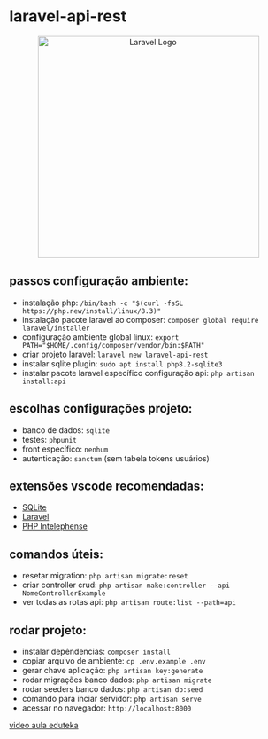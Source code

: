 # laravel-api-rest

<p align="center"><a href="https://laravel.com" target="_blank"><img src="https://raw.githubusercontent.com/laravel/art/master/logo-lockup/5%20SVG/2%20CMYK/1%20Full%20Color/laravel-logolockup-cmyk-red.svg" width="400" alt="Laravel Logo"></a></p>

## passos configuração ambiente:

-   instalação php: `/bin/bash -c "$(curl -fsSL https://php.new/install/linux/8.3)"`
-   instalação pacote laravel ao composer: `composer global require laravel/installer`
-   configuração ambiente global linux: `export PATH="$HOME/.config/composer/vendor/bin:$PATH"`
-   criar projeto laravel: `laravel new laravel-api-rest`
-   instalar sqlite plugin: `sudo apt install php8.2-sqlite3`
-   instalar pacote laravel específico configuração api: `php artisan install:api`

## escolhas configurações projeto:

-   banco de dados: `sqlite`
-   testes: `phpunit`
-   front específico: `nenhum`
-   autenticação: `sanctum` (sem tabela tokens usuários)

## extensões vscode recomendadas:

-   [SQLite](https://marketplace.visualstudio.com/items?itemName=alexcvzz.vscode-sqlite)
-   [Laravel](https://marketplace.visualstudio.com/items?itemName=laravel.vscode-laravel)
-   [PHP Intelephense](https://marketplace.visualstudio.com/items?itemName=bmewburn.vscode-intelephense-client)

## comandos úteis:

-   resetar migration: `php artisan migrate:reset`
-   criar controller crud: `php artisan make:controller --api NomeControllerExample`
-   ver todas as rotas api: `php artisan route:list --path=api`

## rodar projeto:

-   instalar depêndencias: `composer install`
-   copiar arquivo de ambiente: `cp .env.example .env`
-   gerar chave aplicação: `php artisan key:generate`
-   rodar migrações banco dados: `php artisan migrate`
-   rodar seeders banco dados: `php artisan db:seed`
-   comando para inciar servidor: `php artisan serve`
-   acessar no navegador: `http://localhost:8000`

[video aula eduteka](https://www.youtube.com/watch?v=jLGKI_zMftU)
